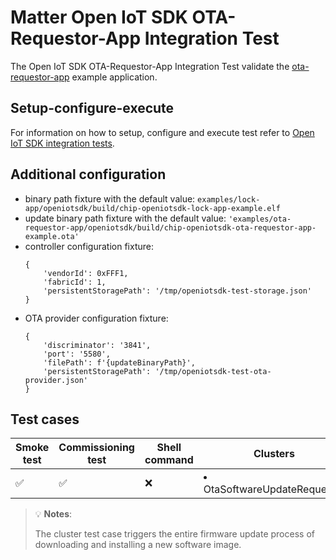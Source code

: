 # Matter Open IoT SDK OTA-Requestor-App Integration Test

The Open IoT SDK OTA-Requestor-App Integration Test validate the
[ota-requestor-app](../../../../../examples/ota-requestor-app/openiotsdk/README.md)
example application.

## Setup-configure-execute

For information on how to setup, configure and execute test refer to
[Open IoT SDK integration tests](../../../../../docs/guides/openiotsdk_integration_tests.md).

## Additional configuration

-   binary path fixture with the default value:
    `examples/lock-app/openiotsdk/build/chip-openiotsdk-lock-app-example.elf`
-   update binary path fixture with the default value:
    `'examples/ota-requestor-app/openiotsdk/build/chip-openiotsdk-ota-requestor-app-example.ota'`
-   controller configuration fixture:
    ```
    {
        'vendorId': 0xFFF1,
        'fabricId': 1,
        'persistentStoragePath': '/tmp/openiotsdk-test-storage.json'
    }
    ```
-   OTA provider configuration fixture:
    ```
    {
        'discriminator': '3841',
        'port': '5580',
        'filePath': f'{updateBinaryPath}',
        'persistentStoragePath': '/tmp/openiotsdk-test-ota-provider.json'
    }
    ```

## Test cases

| Smoke test | Commissioning test | Shell command | Clusters                            |
| ---------- | ------------------ | ------------- | ----------------------------------- |
| ✅         | ✅                 | ❌            | <li>OtaSoftwareUpdateRequestor</li> |

> 💡 **Notes**:
>
> The cluster test case triggers the entire firmware update process of
> downloading and installing a new software image.
